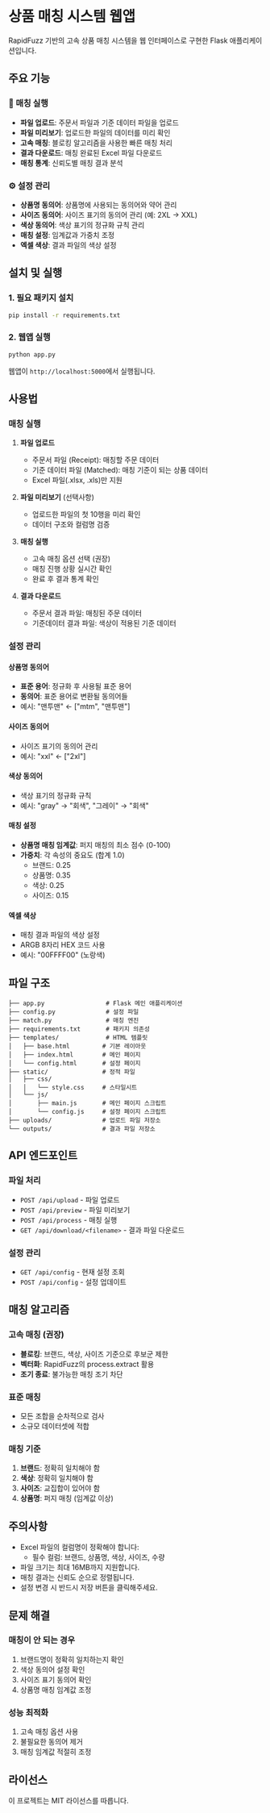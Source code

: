# 상품 매칭 시스템 웹앱

RapidFuzz 기반의 고속 상품 매칭 시스템을 웹 인터페이스로 구현한 Flask 애플리케이션입니다.

## 주요 기능

### 🚀 매칭 실행
- **파일 업로드**: 주문서 파일과 기준 데이터 파일을 업로드
- **파일 미리보기**: 업로드한 파일의 데이터를 미리 확인
- **고속 매칭**: 블로킹 알고리즘을 사용한 빠른 매칭 처리
- **결과 다운로드**: 매칭 완료된 Excel 파일 다운로드
- **매칭 통계**: 신뢰도별 매칭 결과 분석

### ⚙️ 설정 관리
- **상품명 동의어**: 상품명에 사용되는 동의어와 약어 관리
- **사이즈 동의어**: 사이즈 표기의 동의어 관리 (예: 2XL → XXL)
- **색상 동의어**: 색상 표기의 정규화 규칙 관리
- **매칭 설정**: 임계값과 가중치 조정
- **엑셀 색상**: 결과 파일의 색상 설정

## 설치 및 실행

### 1. 필요 패키지 설치

```bash
pip install -r requirements.txt
```

### 2. 웹앱 실행

```bash
python app.py
```

웹앱이 `http://localhost:5000`에서 실행됩니다.

## 사용법

### 매칭 실행

1. **파일 업로드**
   - 주문서 파일 (Receipt): 매칭할 주문 데이터
   - 기준 데이터 파일 (Matched): 매칭 기준이 되는 상품 데이터
   - Excel 파일(.xlsx, .xls)만 지원

2. **파일 미리보기** (선택사항)
   - 업로드한 파일의 첫 10행을 미리 확인
   - 데이터 구조와 컬럼명 검증

3. **매칭 실행**
   - 고속 매칭 옵션 선택 (권장)
   - 매칭 진행 상황 실시간 확인
   - 완료 후 결과 통계 확인

4. **결과 다운로드**
   - 주문서 결과 파일: 매칭된 주문 데이터
   - 기준데이터 결과 파일: 색상이 적용된 기준 데이터

### 설정 관리

#### 상품명 동의어
- **표준 용어**: 정규화 후 사용될 표준 용어
- **동의어**: 표준 용어로 변환될 동의어들
- 예시: "맨투맨" ← ["mtm", "맨투맨"]

#### 사이즈 동의어
- 사이즈 표기의 동의어 관리
- 예시: "xxl" ← ["2xl"]

#### 색상 동의어
- 색상 표기의 정규화 규칙
- 예시: "gray" → "회색", "그레이" → "회색"

#### 매칭 설정
- **상품명 매칭 임계값**: 퍼지 매칭의 최소 점수 (0-100)
- **가중치**: 각 속성의 중요도 (합계 1.0)
  - 브랜드: 0.25
  - 상품명: 0.35
  - 색상: 0.25
  - 사이즈: 0.15

#### 엑셀 색상
- 매칭 결과 파일의 색상 설정
- ARGB 8자리 HEX 코드 사용
- 예시: "00FFFF00" (노랑색)

## 파일 구조

```
├── app.py                 # Flask 메인 애플리케이션
├── config.py              # 설정 파일
├── match.py               # 매칭 엔진
├── requirements.txt       # 패키지 의존성
├── templates/             # HTML 템플릿
│   ├── base.html         # 기본 레이아웃
│   ├── index.html        # 메인 페이지
│   └── config.html       # 설정 페이지
├── static/               # 정적 파일
│   ├── css/
│   │   └── style.css     # 스타일시트
│   └── js/
│       ├── main.js       # 메인 페이지 스크립트
│       └── config.js     # 설정 페이지 스크립트
├── uploads/              # 업로드 파일 저장소
└── outputs/              # 결과 파일 저장소
```

## API 엔드포인트

### 파일 처리
- `POST /api/upload` - 파일 업로드
- `POST /api/preview` - 파일 미리보기
- `POST /api/process` - 매칭 실행
- `GET /api/download/<filename>` - 결과 파일 다운로드

### 설정 관리
- `GET /api/config` - 현재 설정 조회
- `POST /api/config` - 설정 업데이트

## 매칭 알고리즘

### 고속 매칭 (권장)
- **블로킹**: 브랜드, 색상, 사이즈 기준으로 후보군 제한
- **벡터화**: RapidFuzz의 process.extract 활용
- **조기 종료**: 불가능한 매칭 조기 차단

### 표준 매칭
- 모든 조합을 순차적으로 검사
- 소규모 데이터셋에 적합

### 매칭 기준
1. **브랜드**: 정확히 일치해야 함
2. **색상**: 정확히 일치해야 함  
3. **사이즈**: 교집합이 있어야 함
4. **상품명**: 퍼지 매칭 (임계값 이상)

## 주의사항

- Excel 파일의 컬럼명이 정확해야 합니다:
  - 필수 컬럼: 브랜드, 상품명, 색상, 사이즈, 수량
- 파일 크기는 최대 16MB까지 지원합니다.
- 매칭 결과는 신뢰도 순으로 정렬됩니다.
- 설정 변경 시 반드시 저장 버튼을 클릭해주세요.

## 문제 해결

### 매칭이 안 되는 경우
1. 브랜드명이 정확히 일치하는지 확인
2. 색상 동의어 설정 확인
3. 사이즈 표기 동의어 확인
4. 상품명 매칭 임계값 조정

### 성능 최적화
1. 고속 매칭 옵션 사용
2. 불필요한 동의어 제거
3. 매칭 임계값 적절히 조정

## 라이선스

이 프로젝트는 MIT 라이선스를 따릅니다. 